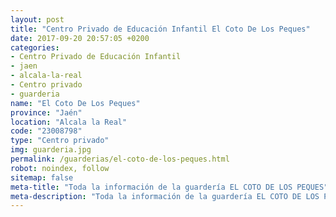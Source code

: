```yaml
---
layout: post
title: "Centro Privado de Educación Infantil El Coto De Los Peques"
date: 2017-09-20 20:57:05 +0200
categories:
- Centro Privado de Educación Infantil
- jaen
- alcala-la-real
- Centro privado
- guarderia
name: "El Coto De Los Peques"
province: "Jaén"
location: "Alcala la Real"
code: "23008798"
type: "Centro privado"
img: guarderia.jpg
permalink: /guarderias/el-coto-de-los-peques.html
robot: noindex, follow
sitemap: false
meta-title: "Toda la información de la guardería EL COTO DE LOS PEQUES"
meta-description: "Toda la información de la guardería EL COTO DE LOS PEQUES"
---
```

